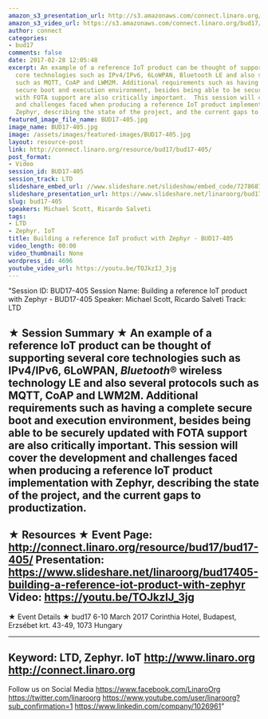 ```yaml
---
amazon_s3_presentation_url: http://s3.amazonaws.com/connect.linaro.org/bud17/Presentations/BUD17-405%20-%20Building%20a%20reference%20IoT%20product%20with%20Zephyr.pdf
amazon_s3_video_url: https://s3.amazonaws.com/connect.linaro.org/bud17/Videos/Thursday/BUD17-405%20Building%20a%20reference%20IoT%20product%20with%20Zephyr.mp4
author: connect
categories:
- bud17
comments: false
date: 2017-02-28 12:05:48
excerpt: An example of a reference IoT product can be thought of supporting several
  core technologies such as IPv4/IPv6, 6LoWPAN, Bluetooth LE and also several protocols
  such as MQTT, CoAP and LWM2M. Additional requirements such as having a complete
  secure boot and execution environment, besides being able to be securely updated
  with FOTA support are also critically important.  This session will cover the development
  and challenges faced when producing a reference IoT product implementation with
  Zephyr, describing the state of the project, and the current gaps to productization.
featured_image_file_name: BUD17-405.jpg
image_name: BUD17-405.jpg
image: /assets/images/featured-images/BUD17-405.jpg
layout: resource-post
link: http://connect.linaro.org/resource/bud17/bud17-405/
post_format:
- Video
session_id: BUD17-405
session_track: LTD
slideshare_embed_url: //www.slideshare.net/slideshow/embed_code/72786877
slideshare_presentation_url: https://www.slideshare.net/linaroorg/bud17405-building-a-reference-iot-product-with-zephyr
slug: bud17-405
speakers: Michael Scott, Ricardo Salveti
tags:
- LTD
- Zephyr. IoT
title: Building a reference IoT product with Zephyr - BUD17-405
video_length: 00:00
video_thumbnail: None
wordpress_id: 4696
youtube_video_url: https://youtu.be/TOJkzIJ_3jg
---
```


"Session ID: BUD17-405
Session Name: Building a reference IoT product with Zephyr - BUD17-405
Speaker: Michael Scott, Ricardo Salveti
Track: LTD


★ Session Summary ★
An example of a reference IoT product can be thought of supporting several core technologies such as IPv4/IPv6, 6LoWPAN, _Bluetooth_® wireless technology LE and also several protocols such as MQTT, CoAP and LWM2M. Additional requirements such as having a complete secure boot and execution environment, besides being able to be securely updated with FOTA support are also critically important.  This session will cover the development and challenges faced when producing a reference IoT product implementation with Zephyr, describing the state of the project, and the current gaps to productization.
---------------------------------------------------
★ Resources ★
Event Page: http://connect.linaro.org/resource/bud17/bud17-405/
Presentation: https://www.slideshare.net/linaroorg/bud17405-building-a-reference-iot-product-with-zephyr
Video: https://youtu.be/TOJkzIJ_3jg
 ---------------------------------------------------

★ Event Details ★
bud17
6-10 March 2017
Corinthia Hotel, Budapest,
Erzsébet krt. 43-49,
1073 Hungary

---------------------------------------------------
Keyword: LTD, Zephyr. IoT
http://www.linaro.org
http://connect.linaro.org
---------------------------------------------------
Follow us on Social Media
https://www.facebook.com/LinaroOrg
https://twitter.com/linaroorg
https://www.youtube.com/user/linaroorg?sub_confirmation=1
https://www.linkedin.com/company/1026961"
